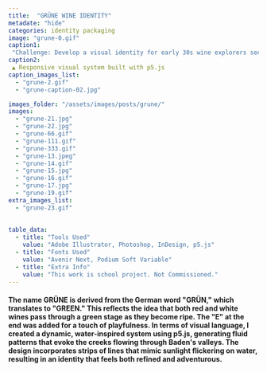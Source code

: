 ```yaml
---
title:  "GRÜNE WINE IDENTITY"
metadate: "hide"
categories: identity packaging
image: "grune-0.gif"
caption1: 
 "Challenge: Develop a visual identity for early 30s wine explorers seeking unique, modern wine experiences. The design needed to capture the natural beauty of Baden's valleys while maintaining a contemporary appeal."
caption2: 
 ▲ Responsive visual system built with p5.js
caption_images_list: 
  - "grune-2.gif"
  - "grune-caption-02.jpg"

images_folder: "/assets/images/posts/grune/"
images:
  - "grune-21.jpg"
  - "grune-22.jpg"
  - "grune-66.gif"
  - "grune-111.gif"
  - "grune-333.gif"
  - "grune-13.jpeg"
  - "grune-14.gif"
  - "grune-15.jpg"
  - "grune-16.gif"
  - "grune-17.jpg"
  - "grune-19.gif"
extra_images_list:
  - "grune-23.gif"
 
  
table_data:
  - title: "Tools Used"
    value: "Adobe Illustrator, Photoshop, InDesign, p5.js"
  - title: "Fonts Used"
    value: "Avenir Next, Podium Soft Variable"
  - title: "Extra Info"
    value: "This work is school project. Not Commissioned." 
---
```

#### The name GRÜNE is derived from the German word "GRÜN," which translates to "GREEN." This reflects the idea that both red and white wines pass through a green stage as they become ripe. The "E" at the end was added for a touch of playfulness. In terms of visual language, I created a dynamic, water-inspired system using p5.js, generating fluid patterns that evoke the creeks flowing through Baden's valleys. The design incorporates strips of lines that mimic sunlight flickering on water, resulting in an identity that feels both refined and adventurous.



<!--
<br>
↳ A flexible visual identity adapts to different aspect ratios while maintaining a consistentcy.
<br>
↳ Pistachio color is used appropriately throughout the graphics as an accent.
<br>
↳ A coaster was created using an abstract cow shape variation, incorporating traditional Italian pattern elements.
<br>
↳ For the campaign, G’ stands for Good, which connects with Australian culture: “G’day,” “G’People,” and “Great Gelato.”
<br>
↳ Merchandise was also created with the venue's heritage in mind, featuring the tagline.
-->

